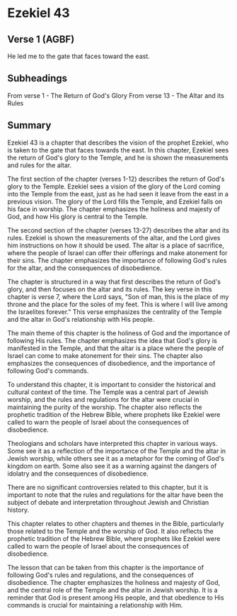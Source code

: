 # Ezekiel 43

## Verse 1 (AGBF)

He led me to the gate that faces toward the east.

## Subheadings

From verse 1 - The Return of God's Glory
From verse 13 - The Altar and its Rules

## Summary

Ezekiel 43 is a chapter that describes the vision of the prophet Ezekiel, who is taken to the gate that faces towards the east. In this chapter, Ezekiel sees the return of God's glory to the Temple, and he is shown the measurements and rules for the altar. 

The first section of the chapter (verses 1-12) describes the return of God's glory to the Temple. Ezekiel sees a vision of the glory of the Lord coming into the Temple from the east, just as he had seen it leave from the east in a previous vision. The glory of the Lord fills the Temple, and Ezekiel falls on his face in worship. The chapter emphasizes the holiness and majesty of God, and how His glory is central to the Temple. 

The second section of the chapter (verses 13-27) describes the altar and its rules. Ezekiel is shown the measurements of the altar, and the Lord gives him instructions on how it should be used. The altar is a place of sacrifice, where the people of Israel can offer their offerings and make atonement for their sins. The chapter emphasizes the importance of following God's rules for the altar, and the consequences of disobedience. 

The chapter is structured in a way that first describes the return of God's glory, and then focuses on the altar and its rules. The key verse in this chapter is verse 7, where the Lord says, "Son of man, this is the place of my throne and the place for the soles of my feet. This is where I will live among the Israelites forever." This verse emphasizes the centrality of the Temple and the altar in God's relationship with His people. 

The main theme of this chapter is the holiness of God and the importance of following His rules. The chapter emphasizes the idea that God's glory is manifested in the Temple, and that the altar is a place where the people of Israel can come to make atonement for their sins. The chapter also emphasizes the consequences of disobedience, and the importance of following God's commands. 

To understand this chapter, it is important to consider the historical and cultural context of the time. The Temple was a central part of Jewish worship, and the rules and regulations for the altar were crucial in maintaining the purity of the worship. The chapter also reflects the prophetic tradition of the Hebrew Bible, where prophets like Ezekiel were called to warn the people of Israel about the consequences of disobedience. 

Theologians and scholars have interpreted this chapter in various ways. Some see it as a reflection of the importance of the Temple and the altar in Jewish worship, while others see it as a metaphor for the coming of God's kingdom on earth. Some also see it as a warning against the dangers of idolatry and the consequences of disobedience. 

There are no significant controversies related to this chapter, but it is important to note that the rules and regulations for the altar have been the subject of debate and interpretation throughout Jewish and Christian history. 

This chapter relates to other chapters and themes in the Bible, particularly those related to the Temple and the worship of God. It also reflects the prophetic tradition of the Hebrew Bible, where prophets like Ezekiel were called to warn the people of Israel about the consequences of disobedience. 

The lesson that can be taken from this chapter is the importance of following God's rules and regulations, and the consequences of disobedience. The chapter emphasizes the holiness and majesty of God, and the central role of the Temple and the altar in Jewish worship. It is a reminder that God is present among His people, and that obedience to His commands is crucial for maintaining a relationship with Him.